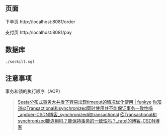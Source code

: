 ## 页面

下单页
http://localhost:8081/order

支付页
http://localhost:8081/pay

## 数据库

`./seckill.sql`

## 注意事项

事务和锁的执行顺序（AOP）
> [Seata分布式事务大并发下容易出现timeout的情况优化使用 | funkye](https://blog.funkye.icu/2019/12/17/seata-optimize/#more)
> [你知道@Transactional和synchronized同时使用并不能保证事务一致性吗_apdoer-CSDN博客_synchronized和transactional](https://blog.csdn.net/m0_43452671/article/details/89518540)
> [@Transactional和synchronized能连用吗？能保持事务的一致性吗？_ratel的博客-CSDN博客](https://blog.csdn.net/weter_drop/article/details/104632780)
